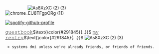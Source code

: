 ⠀⠀⠀⠀⠀⠀⠀⠀⠀⠀⠀⠀⠀⠀⠀⠀⠀⠀⠀⠀⠀⠀⠀⠀⠀⠀⠀⠀⠀⠀⠀⠀⠀⠀⠀⠀⠀⠀⠀⠀⠀⠀⠀⠀⠀⠀⠀⠀⠀⠀⠀⠀⠀⠀⠀⠀![As8XzXC (2) (3)](https://github.com/scenemo/scenemo/assets/132171598/96cddee1-b020-43cf-a692-efa148ec844b)
⠀⠀⠀⠀⠀ ⠀⠀⠀ ⠀⠀⠀⠀⠀⠀⠀⠀⠀ 
  ⠀⠀![chrome_EU8TFgpORg (11)](https://github.com/scenemo/scenemo/assets/132171598/4185aa6e-3615-49ac-b0a3-ce54a3ba3234)


 [![spotify-github-profile](https://spotify-github-profile.vercel.app/api/view?uid=rcz1t3kpewneahhisy6hhxu1j&cover_image=true&theme=novatorem&show_offline=false&background_color=7774a4&interchange=false&bar_color=7accff&bar_color_cover=false)](https://github.com/kittinan/spotify-github-profile)


[𝚐𝚞𝚎𝚜𝚝𝚋𝚘𝚘𝚔](https://sickeningboy.123guestbook.com/)$\text{\color{#291845}{..}}$
 [𝚖𝚢 𝚛𝚎𝚗𝚝𝚛𝚢](https://rentry.co/jeff)$\text{\color{#291845}{. .}}$
![As8XzXC (2) (3)](https://github.com/scenemo/scenemo/assets/132171598/96cddee1-b020-43cf-a692-efa148ec844b)


``` descom
 > systems dni unless we're already friends, or friends of friends.
```
